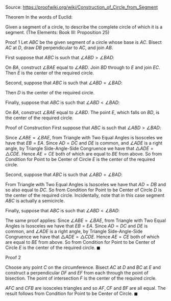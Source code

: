 # 

Source: https://proofwiki.org/wiki/Construction_of_Circle_from_Segment



Theorem
In the words of Euclid:

Given a segment of a circle, to describe the complete circle of which it is a segment.
(The Elements: Book $\text{III}$: Proposition $25$)


Proof 1
Let $ABC$ be the given segment of a circle whose base is $AC$.
Bisect $AC$ at $D$, draw $DB$ perpendicular to $AC$, and join $AB$.

First suppose that $ABC$ is such that $\angle ABD > \angle BAD$:


On $BA$, construct $\angle BAE$ equal to $\angle ABD$.
Join $BD$ through to $E$ and join $EC$.
Then $E$ is the center of the required circle.

Second, suppose that $ABC$ is such that $\angle ABD = \angle BAD$:


Then $D$ is the center of the required circle.

Finally, suppose that $ABC$ is such that $\angle ABD < \angle BAD$:


On $BA$, construct $\angle BAE$ equal to $\angle ABD$.
The point $E$, which falls on $BD$, is the center of the required circle.


Proof of Construction
First suppose that $ABC$ is such that $\angle ABD > \angle BAD$:



Since $\angle ABE = \angle BAE$, from Triangle with Two Equal Angles is Isosceles we have that $EB = EA$.
Since $AD = DC$ and $DE$ is common, and $\angle ADE$ is a right angle, by Triangle Side-Angle-Side Congruence we have that $\triangle ADE = \triangle CDE$.
Hence $AE = CE$ both of which are equal to $BE$ from above.
So from Condition for Point to be Center of Circle $E$ is the center of the required circle.

Second, suppose that $ABC$ is such that $\angle ABD = \angle BAD$:


From Triangle with Two Equal Angles is Isosceles we have that $AD = DB$ and so also equal to $DC$.
So from Condition for Point to be Center of Circle $D$ is the center of the required circle.
Incidentally, note that in this case segment $ABC$ is actually a semicircle.

Finally, suppose that $ABC$ is such that $\angle ABD < \angle BAD$:


The same proof applies:
Since $\angle ABE = \angle BAE$, from Triangle with Two Equal Angles is Isosceles we have that $EB = EA$.
Since $AD = DC$ and $DE$ is common, and $\angle ADE$ is a right angle, by Triangle Side-Angle-Side Congruence we have that $\triangle ADE = \triangle CDE$.
Hence $AE = CE$ both of which are equal to $BE$ from above.
So from Condition for Point to be Center of Circle $E$ is the center of the required circle.
$\blacksquare$


Proof 2

Choose any point $C$ on the circumference.
Bisect $AC$ at $D$ and $BC$ at $E$ and construct a perpendicular $DF$ and $EF$ from each through the point of bisection.
The point of intersection $F$ is the center of the required circle.

$AFC$ and $CFB$ are isosceles triangles and so $AF, CF$ and $BF$ are all equal.
The result follows from Condition for Point to be Center of Circle.
$\blacksquare$





